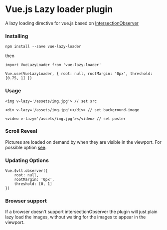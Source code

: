 # Vue.js Lazy loader plugin

A lazy loading directive for vue.js based on [IntersectionObserver](https://developer.mozilla.org/en-US/docs/Web/API/Intersection_Observer_API)

### Installing

```
npm install --save vue-lazy-loader
```

then

```
import VueLazyLoader from 'vue-lazy-loader'

Vue.use(VueLazyLoader, { root: null, rootMargin: '0px', threshold: [0.75, 1] })
```

### Usage

```
<img v-lazy='/assets/img.jpg'> // set src

<div v-lazy='/assets/img.jpg'></div> // set background-image

<video v-lazy='/assets/img.jpg'></video> // set poster
```

### Scroll Reveal

Pictures are loaded on demand by when they are visible in the viewport. For possible option [see](https://developer.mozilla.org/en-US/docs/Web/API/Intersection_Observer_API).

### Updating Options

```
Vue.$vll.observer({
    root: null,
    rootMargin: '0px',
    threshold: [0, 1]
})
```

### Browser support

If a browser doesn't support intersectionObserver the plugin will just plain lazy load the images, without waiting for the images to appear in the viewport.
